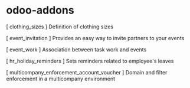 odoo-addons
===========

[ clothing_sizes ]
Definition of clothing sizes

[ event_invitation ]
Provides an easy way to invite partners to your events

[ event_work ]
Association between task work and events

[ hr_holiday_reminders ]
Sets reminders related to employee's leaves

[ multicompany_enforcement_account_voucher ]
Domain and filter enforcement in a multicompany environment
